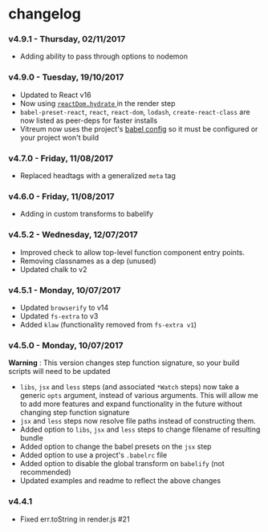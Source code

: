 # changelog

### v4.9.1 - Thursday, 02/11/2017
- Adding ability to pass through options to nodemon

### v4.9.0 - Tuesday, 19/10/2017
- Updated to React v16
- Now using [`reactDom.hydrate` ](https://reactjs.org/docs/react-dom.html#hydrate) in the render step
- `babel-preset-react`, `react`, `react-dom`, `lodash`, `create-react-class` are now listed as peer-deps for faster installs
- Vitreum now uses the project's [babel config](https://babeljs.io/docs/usage/babelrc/) so it must be configured or your project won't build

### v4.7.0 - Friday, 11/08/2017
- Replaced headtags with a generalized `meta` tag

### v4.6.0 - Friday, 11/08/2017
- Adding in custom transforms to babelify

### v4.5.2 - Wednesday, 12/07/2017
- Improved check to allow top-level function component entry points.
- Removing classnames as a dep (unused)
- Updated chalk to v2

### v4.5.1 - Monday, 10/07/2017
- Updated `browserify` to v14
- Updated `fs-extra` to v3
- Added `klaw` (functionality removed from `fs-extra v1`)

### v4.5.0 - Monday, 10/07/2017
**Warning** : This version changes step function signature, so your build scripts will need to be updated

- `libs`, `jsx` and `less` steps (and associated `*Watch` steps) now take a generic `opts` argument, instead of various arguments. This will allow me to add more features and expand functionality in the future without changing step function signature
- `jsx` and `less` steps now resolve file paths instead of constructing them.
- Added option to `libs`, `jsx` and `less` steps to change filename of resulting bundle
- Added option to change the babel presets on the `jsx` step
- Added option to use a project's `.babelrc` file
- Added option to disable the global transform on `babelify` (not recommended)
- Updated examples and readme to reflect the above changes

### v4.4.1
- Fixed err.toString in render.js #21
